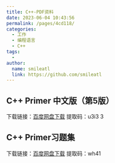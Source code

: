 ```yaml
---
title: C++-PDF资料
date: 2023-06-04 10:43:56
permalink: /pages/4cd118/
categories:
  - 工作
  - 编程语言
  - C++
tags:
  - 
author: 
  name: smileatl
  link: https://github.com/smileatl
---
```



## C++ Primer 中文版（第5版）
<!-- 在线阅读：<a href="/pdf/C++_primer_5th.pdf" target="_blank" rel="noopener">C++ Primer 中文版（第5版）</a> -->

下载链接：[百度网盘下载](https://pan.baidu.com/s/1ViXK2yqDqQ-QP0EUhytw5Q?pwd=u3i3 )
提取码：u3i3
3


## C++ Primer习题集
<!-- 在线阅读：<a href="/pdf/heima-C-basic-2018.pdf" target="_blank" rel="noopener">黑马C基础讲义2018修订版</a> -->

下载链接：[百度网盘下载](https://pan.baidu.com/s/1Y-yG0xLzvkvl3q-9fowZ_g?pwd=wh41)
提取码：wh41